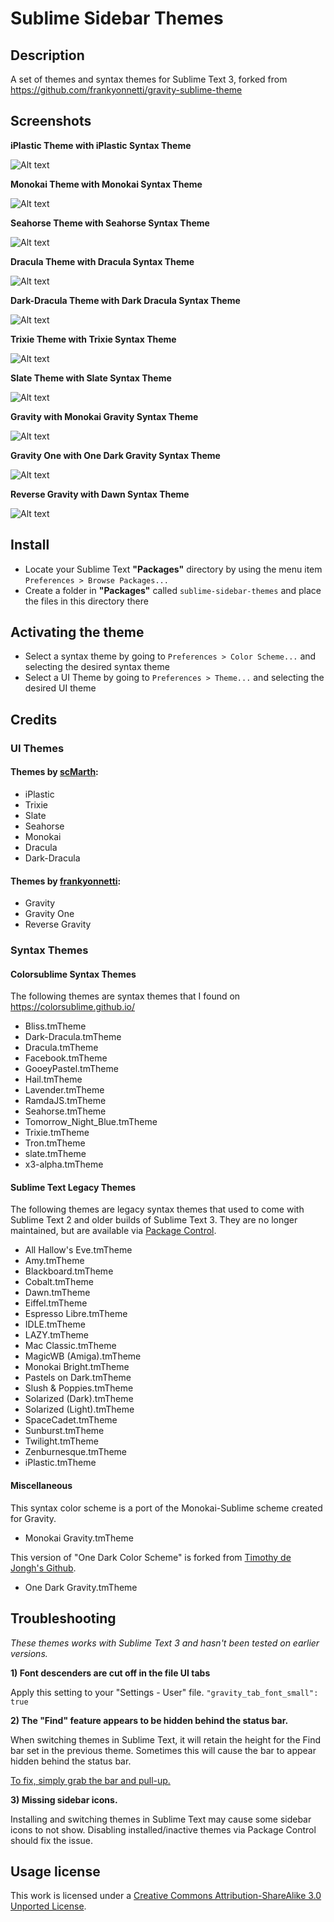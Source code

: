 # Sublime Sidebar Themes

## Description

A set of themes and syntax themes for Sublime Text 3, forked from https://github.com/frankyonnetti/gravity-sublime-theme

## Screenshots

**iPlastic Theme with iPlastic Syntax Theme**

![Alt text](https://github.com/scMarth/settings/blob/master/sublime-text/sidebar-themes/Sample_Screenshots//iPlastic.png?raw=true)

**Monokai Theme with Monokai Syntax Theme**

![Alt text](https://github.com/scMarth/settings/blob/master/sublime-text/sidebar-themes/Sample_Screenshots//Monokai.png?raw=true)

**Seahorse Theme with Seahorse Syntax Theme**

![Alt text](https://github.com/scMarth/settings/blob/master/sublime-text/sidebar-themes/Sample_Screenshots//Seahorse.png?raw=true)

**Dracula Theme with Dracula Syntax Theme**

![Alt text](https://github.com/scMarth/settings/blob/master/sublime-text/sidebar-themes/Sample_Screenshots//Dracula.png?raw=true)

**Dark-Dracula Theme with Dark Dracula Syntax Theme**

![Alt text](https://github.com/scMarth/settings/blob/master/sublime-text/sidebar-themes/Sample_Screenshots//Dark-Dracula.png?raw=true)

**Trixie Theme with Trixie Syntax Theme**

![Alt text](https://github.com/scMarth/settings/blob/master/sublime-text/sidebar-themes/Sample_Screenshots//Trixie.png?raw=true)

**Slate Theme with Slate Syntax Theme**

![Alt text](https://github.com/scMarth/settings/blob/master/sublime-text/sidebar-themes/Sample_Screenshots//Slate.png?raw=true)

**Gravity with Monokai Gravity Syntax Theme**

![Alt text](https://github.com/scMarth/settings/blob/master/sublime-text/sidebar-themes/Sample_Screenshots//Gravity.png?raw=true)

**Gravity One with One Dark Gravity Syntax Theme**

![Alt text](https://github.com/scMarth/settings/blob/master/sublime-text/sidebar-themes/Sample_Screenshots//Gravity-One.png?raw=true)

**Reverse Gravity with Dawn Syntax Theme**

![Alt text](https://github.com/scMarth/settings/blob/master/sublime-text/sidebar-themes/Sample_Screenshots//Reverse-Gravity.png?raw=true)

## Install

* Locate your Sublime Text **"Packages"** directory by using the menu item `Preferences > Browse Packages...`
* Create a folder in **"Packages"** called `sublime-sidebar-themes` and place the files in this directory there

## Activating the theme

* Select a syntax theme by going to `Preferences > Color Scheme...` and selecting the desired syntax theme
* Select a UI Theme by going to `Preferences > Theme...` and selecting the desired UI theme

## Credits

### UI Themes

#### Themes by [scMarth](https://github.com/scMarth):

* iPlastic
* Trixie
* Slate
* Seahorse
* Monokai
* Dracula
* Dark-Dracula

#### Themes by [frankyonnetti](https://github.com/frankyonnetti):

* Gravity
* Gravity One
* Reverse Gravity

### Syntax Themes

#### Colorsublime Syntax Themes

The following themes are syntax themes that I found on https://colorsublime.github.io/

* Bliss.tmTheme
* Dark-Dracula.tmTheme
* Dracula.tmTheme
* Facebook.tmTheme
* GooeyPastel.tmTheme
* Hail.tmTheme
* Lavender.tmTheme
* RamdaJS.tmTheme
* Seahorse.tmTheme
* Tomorrow_Night_Blue.tmTheme
* Trixie.tmTheme
* Tron.tmTheme
* slate.tmTheme
* x3-alpha.tmTheme

#### Sublime Text Legacy Themes

The following themes are legacy syntax themes that used to come with Sublime Text 2 and older builds of Sublime Text 3. They are no longer maintained, but are available via [Package Control](https://packagecontrol.io/packages/Color%20Scheme%20-%20Legacy).

* All Hallow's Eve.tmTheme
* Amy.tmTheme
* Blackboard.tmTheme
* Cobalt.tmTheme
* Dawn.tmTheme
* Eiffel.tmTheme
* Espresso Libre.tmTheme
* IDLE.tmTheme
* LAZY.tmTheme
* Mac Classic.tmTheme
* MagicWB (Amiga).tmTheme
* Monokai Bright.tmTheme
* Pastels on Dark.tmTheme
* Slush & Poppies.tmTheme
* Solarized (Dark).tmTheme
* Solarized (Light).tmTheme
* SpaceCadet.tmTheme
* Sunburst.tmTheme
* Twilight.tmTheme
* Zenburnesque.tmTheme
* iPlastic.tmTheme

#### Miscellaneous

This syntax color scheme is a port of the Monokai-Sublime scheme created for Gravity.

* Monokai Gravity.tmTheme

This version of "One Dark Color Scheme" is forked from [Timothy de Jongh's Github](https://github.com/IceTimux).

* One Dark Gravity.tmTheme


## Troubleshooting

_These themes works with Sublime Text 3 and hasn't been tested on earlier versions._

**1) Font descenders are cut off in the file UI tabs**

Apply this setting to your "Settings - User" file.
`"gravity_tab_font_small": true`

**2) The "Find" feature appears to be hidden behind the status bar.**

When switching themes in Sublime Text, it will retain the height for the Find bar set in the previous theme. Sometimes this will cause the bar to appear hidden behind the status bar.

[To fix, simply grab the bar and pull-up.](https://github.com/frankyonnetti/gravity-sublime-theme/wiki/Theme-Trouble-Shooting)

**3) Missing sidebar icons.**

Installing and switching themes in Sublime Text may cause some sidebar icons to not show. Disabling installed/inactive themes via Package Control should fix the issue.

## Usage license

This work is licensed under a [Creative Commons Attribution-ShareAlike 3.0 Unported License](http://creativecommons.org/licenses/by-sa/3.0/).


